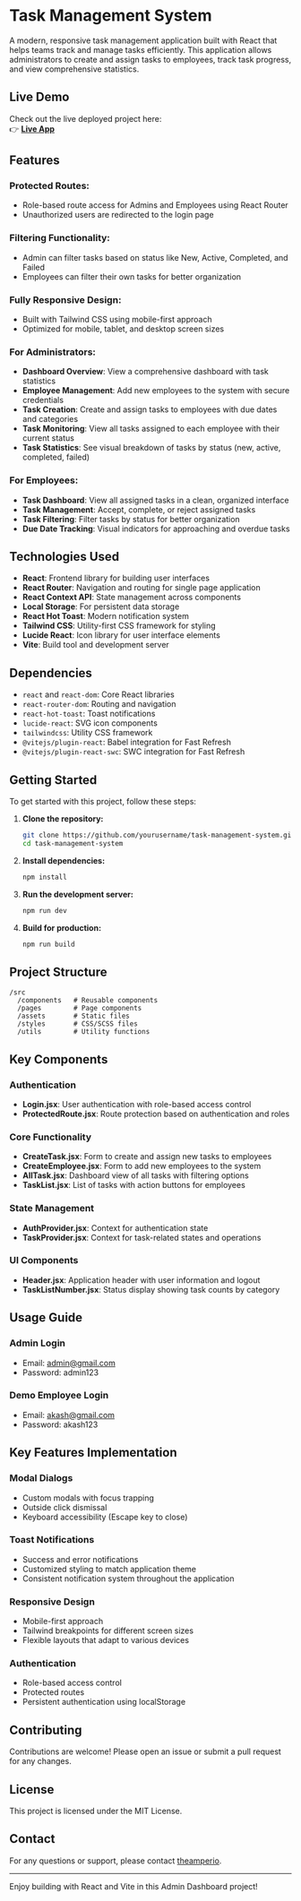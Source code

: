  # Task Management System

 A modern, responsive task management application built with React that helps teams track and manage tasks efficiently. This application allows administrators to create and assign tasks to employees, track task progress, and view comprehensive statistics.

## Live Demo

Check out the live deployed project here:  
👉 **[Live App](https://task-management-system-omega-eight.vercel.app)**

 ## Features

### Protected Routes:
- Role-based route access for Admins and Employees using React Router
- Unauthorized users are redirected to the login page

### Filtering Functionality:
- Admin can filter tasks based on status like New, Active, Completed, and Failed
- Employees can filter their own tasks for better organization

### Fully Responsive Design:
- Built with Tailwind CSS using mobile-first approach
- Optimized for mobile, tablet, and desktop screen sizes


 ### For Administrators:
 - **Dashboard Overview**: View a comprehensive dashboard with task statistics
 - **Employee Management**: Add new employees to the system with secure credentials
 - **Task Creation**: Create and assign tasks to employees with due dates and categories
 - **Task Monitoring**: View all tasks assigned to each employee with their current status
 - **Task Statistics**: See visual breakdown of tasks by status (new, active, completed, failed)

 ### For Employees:
 - **Task Dashboard**: View all assigned tasks in a clean, organized interface
 - **Task Management**: Accept, complete, or reject assigned tasks
 - **Task Filtering**: Filter tasks by status for better organization
 - **Due Date Tracking**: Visual indicators for approaching and overdue tasks

 ## Technologies Used

 - **React**: Frontend library for building user interfaces
 - **React Router**: Navigation and routing for single page application
 - **React Context API**: State management across components
 - **Local Storage**: For persistent data storage
 - **React Hot Toast**: Modern notification system
 - **Tailwind CSS**: Utility-first CSS framework for styling
 - **Lucide React**: Icon library for user interface elements
 - **Vite**: Build tool and development server

 ## Dependencies

 - `react` and `react-dom`: Core React libraries
 - `react-router-dom`: Routing and navigation
 - `react-hot-toast`: Toast notifications
 - `lucide-react`: SVG icon components
 - `tailwindcss`: Utility CSS framework
 - `@vitejs/plugin-react`: Babel integration for Fast Refresh
 - `@vitejs/plugin-react-swc`: SWC integration for Fast Refresh

 ## Getting Started

 To get started with this project, follow these steps:

 1. **Clone the repository:**
     ```bash
     git clone https://github.com/yourusername/task-management-system.git
     cd task-management-system
     ```

 2. **Install dependencies:**
     ```bash
     npm install
     ```

 3. **Run the development server:**
     ```bash
     npm run dev
     ```

 4. **Build for production:**
     ```bash
     npm run build
     ```


## Project Structure

```
/src
  /components   # Reusable components
  /pages        # Page components
  /assets       # Static files
  /styles       # CSS/SCSS files
  /utils        # Utility functions
```


## Key Components

### Authentication
- **Login.jsx**: User authentication with role-based access control
- **ProtectedRoute.jsx**: Route protection based on authentication and roles

### Core Functionality
- **CreateTask.jsx**: Form to create and assign new tasks to employees
- **CreateEmployee.jsx**: Form to add new employees to the system
- **AllTask.jsx**: Dashboard view of all tasks with filtering options
- **TaskList.jsx**: List of tasks with action buttons for employees

### State Management
- **AuthProvider.jsx**: Context for authentication state
- **TaskProvider.jsx**: Context for task-related states and operations

### UI Components
- **Header.jsx**: Application header with user information and logout
- **TaskListNumber.jsx**: Status display showing task counts by category

## Usage Guide

### Admin Login
- Email: admin@gmail.com
- Password: admin123

### Demo Employee Login
- Email: akash@gmail.com
- Password: akash123

## Key Features Implementation

### Modal Dialogs
- Custom modals with focus trapping
- Outside click dismissal
- Keyboard accessibility (Escape key to close)

### Toast Notifications
- Success and error notifications
- Customized styling to match application theme
- Consistent notification system throughout the application

### Responsive Design
- Mobile-first approach
- Tailwind breakpoints for different screen sizes
- Flexible layouts that adapt to various devices

### Authentication
- Role-based access control
- Protected routes
- Persistent authentication using localStorage

## Contributing

Contributions are welcome! Please open an issue or submit a pull request for any changes.

## License

This project is licensed under the MIT License.

## Contact

For any questions or support, please contact [theamperio](https://github.com/theamperio).

---

Enjoy building with React and Vite in this Admin Dashboard project!